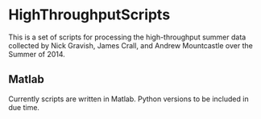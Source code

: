 # HighThroughputScripts

This is a set of scripts for processing the high-throughput summer data collected by Nick Gravish, James Crall, and Andrew Mountcastle over the Summer of 2014. 

## Matlab

Currently scripts are written in Matlab. Python versions to be included in due time. 


